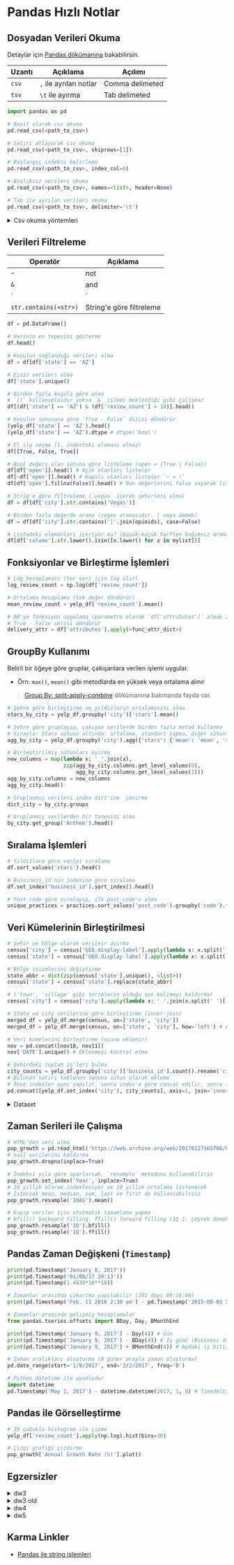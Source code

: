 # Pandas Hızlı Notlar

## Dosyadan Verileri Okuma

Detaylar için [Pandas dökümanına](https://pandas.pydata.org/pandas-docs/stable/user_guide/io.html) bakabilirsin.

| Uzantı | Açıklama               | Açılımı         |
| ------ | ---------------------- | --------------- |
| `csv`  | `,` ile ayrılan notlar | Comma delimeted |
| `tsv`  | `\t` ile ayırma        | Tab delimeted   |

```py
import pandas as pd

# Basit olarak csv okuma
pd.read_csv(<path_to_csv>)

# Satırı atlayarak csv okuma
pd.read_csv(<path_to_csv>, skiprows=[1])

# Başlangıç indeksi belirleme
pd.read_csv(<path_to_csv>, index_col=0)

# Başlıksız verileri okuma
pd.read_csv(<path_to_csv>, names=<list>, header=None)

# Tab ile ayrılan verileri okuma
pd.read_csv(<path_to_tsv>, delimiter='\t')
```

<details>
<summary>Csv okuma yöntemleri</summary>

```py
csv = [','.join(map(lambda x: str(x), row)) for row in np.vstack([df.columns, df])]
with open('./data/read_csv_example.csv', 'w') as f:
    [f.write(line + '\n') for line in csv]

!cat ./data/read_csv_example.csv
```

![](../res/ex_ilkel_csv.png)

```py
pd.read_csv('./data/read_csv_example.csv')
```

![](../res/ex_pandas_read.png)

</details>

## Verileri Filtreleme

| Operatör              | Açıklama                 |
| --------------------- | ------------------------ |
| `~`                   | not                      |
| `&`                   | and                      |
| `|`                   | or                       |
| `str.contains(<str>)` | String'e göre filtreleme |

```py
df = pd.DataFrame()

# Verinin en tepesini gösterme
df.head()

# Koşulun sağlandığı verileri alma
df = df[df['state'] == 'AZ']

# Eşsiz verileri alma
df['state'].unique()

# Birden fazla koşula göre alma
# `()` kullanımlaıdır yoksa `&` işlemi beklendiği gibi çalışmaz
df[(df['state'] == 'AZ') & (df['review_count'] > 10)].head()

# Koşulun sonucuna göre `True - False` dizisi döndürür
(yelp_df['state'] == 'AZ').head()
(yelp_df['state'] == 'AZ').dtype # dtype('bool')

# El ile seçme (1. indexteki elemanı almaz)
df[[True, False, True]]

# Bool değeri alan sütuna göre listeleme (open = {True | False})
df[df['open']].head() # Açık olanları listeler
df[~df['open']].head() # Kapalı olanları listeler `~ = !`
df[df['open'].fillna(False)].head() # Nan değerlerini false sayarak listeleme

# Strig'e göre filtreleme (`vegas` içeren şehirleri alma)
df = df[df['city'].str.contains('Vegas')]

# Birden fazla değerde arama (regex aramasıdır. | veya demek)
df = df[df['city'].str.contains('|'.join(opioids), case=False)

# Listedeki elemanları içeriyor mu? (büyük-küçük harften bağımsız arama)
df[df['column'].str.lower().isin([x.lower() for x in mylist])]
```

## Fonksiyonlar ve Birleştirme İşlemleri

```py
# Log hesaplaması (her veri için log alır)
log_review_count = np.log(df['review_count'])

# Ortalama hesaplama (tek değer döndürür)
mean_review_count = yelp_df['review_count'].mean()

# DB'ye fonksiyon uygulama (parametre olarak `df['attributes']` almak zorundadır)
# True - False serisi döndürür
delivery_attr = df['attributes'].apply(<func_attr_dict>)
```

## GroupBy Kullanımı

Belirli bir öğeye göre gruplar, çakışanlara verilen işlemi uygular.

- Örn: `max()`, `mean()` gibi metodlarda en yüksek veya ortalama alınır

> [Group By: split-apply-combine](https://pandas.pydata.org/pandas-docs/stable/user_guide/groupby.html) dökümanına bakmanda fayda var.

```py
# Şehre göre birleştirme ve yıldızların ortalamasını alma
stars_by_city = yelp_df.groupby('city')['stars'].mean()

# Şehre göre gruplayıp, çakışan verilerde birden fazla metod kullanma
# Sırayla: Stars sütunu altında: ortalama, standart sapma, diğer sütunlarda toplam, miktar
agg_by_city = yelp_df.groupby('city').agg({'stars': {'mean': 'mean', 'std': 'std'}, 'review_count': 'sum', 'business_id': 'count'})

# Birleştirilmiş sütunları ayırma
new_columns = map(lambda x: '_'.join(x),
                  zip(agg_by_city.columns.get_level_values(0),
                      agg_by_city.columns.get_level_values(1)))
agg_by_city.columns = new_columns
agg_by_city.head()

# Gruplanmış verileri index dict'ine  çevirme
dict_city = by_city.groups

# Gruplanmış verilerden bir tanesini alma
by_city.get_group('Anthem').head()
```

## Sıralama İşlemleri

```py
# Yıldızlara göre veriyi sıralama
df.sort_values('stars').head()

# Bussiness_id'nin indexine göre sıralama
df.set_index('business_id').sort_index().head()

# Post_code göre sıralayıp, ilk post_code'u alma
unique_practices = practices.sort_values('post_code').groupby('code').first().reset_index()
```

## Veri Kümelerinin Birleştirilmesi

```py
# Şehir ve bölge olarak verileir ayırma
census['city'] = census['GEO.display-label'].apply(lambda x: x.split(', ')[0])
census['state'] = census['GEO.display-label'].apply(lambda x: x.split(', ')[2])

# Bölge isiimlerini değiştirme
state_abbr = dict(zip(census['state'].unique(), <list>))
census['state'] = census['state'].replace(state_abbr)

# ('town', 'village' gibi terimlerin olduğu son kelimeyi kaldırma)
census['city'] = census['city'].apply(lambda x: ' '.join(x.split(' ')[:-1]))
```

```py
# State ve city verilerine göre birleştirme (inner-join)
merged_df = yelp_df.merge(census, on=['state', 'city'])
merged_df = yelp_df.merge(census, on=['state', 'city'], how='left') # Left-join

# Veri kümelerini birleştirme (ucuna eklenir)
nov = pd.concat([nov18, nov11])
nov['DATE'].unique() # Eklenmeyi kontrol etme

# Şehirdeki toplam iş'leri bulma
city_counts = yelp_df.groupby('city')['business_id'].count().rename('city_counts')
# Bulunan satırı tablonun sonuna sütun olarak ekleme
# Önce indexler aynı yapılır, sonra index'e göre concat edilir, sonra index sıfırlanır
pd.concat([yelp_df.set_index('city'), city_counts], axis=1, join='inner').reset_index()
```

<details>
<summary>Dataset</summary>

![](../res/city_dataset_ex.png)

</details>

## Zaman Serileri ile Çalışma

```py
# HTML'den veri alma
pop_growth = pd.read_html('https://web.archive.org/web/20170127165708/https://www.census.gov/population/international/data/worldpop/table_population.php', attrs={'class': 'query_table'}, parse_dates=[0])[0]
# null verilerini kaldırma
pop_growth.dropna(inplace=True)

# İndeksi yıla göre ayarlarsak, `resample` metodunu kullanabiliriz
pop_growth.set_index('Year', inplace=True)
# 10 yıllık olarak indexleniyor ve 10 yıllık ortalama listenecek
# İstersek mean, median, sum, last ve first de kullanıabilriiz
pop_growth.resample('10AS').mean()

# Kayıp veriler için ototmatik tamamlama yapma
# bfill() backward filling, ffill() forward filling (1Q 1. çeyrek demek (çeyrek yıl))
pop_growth.resample('1Q').bfill()
pop_growth.resample('1Q').ffill()
```

## Pandas Zaman Değişkeni (`Timestamp`)

```py
print(pd.Timestamp('January 8, 2017'))
print(pd.Timestamp('01/08/17 20:13'))
print(pd.Timestamp(1.4839*10**18))

# Zamanlar arasında çıkartma yapılabilir (191 days 09:16:00)
print(pd.Timestamp('Feb. 11 2016 2:30 am') - pd.Timestamp('2015-08-03 5:14 pm'))

# Zamanlar arasında gelişmiş hesaplamalar
from pandas.tseries.offsets import BDay, Day, BMonthEnd

print(pd.Timestamp('January 9, 2017') - Day(4)) # Gün
print(pd.Timestamp('January 9, 2017') - BDay(4)) # İş günü (Business day)
print(pd.Timestamp('January 9, 2017') + BMonthEnd(4)) # Aydaki iş bitiş günü

# Zaman aralıkları oluşturma (8 güner arayla zaman oluşturma)
pd.date_range(start='1/8/2017', end='3/2/2017', freq='B')

# Python datetime ile uyumludur
import datetime
pd.Timestamp('May 1, 2017') - datetime.datetime(2017, 1, 8) # Timedelta('113 days 00:00:00')
```

## Pandas ile Görselleştirme

```py
# 30 çubuklu histogram ile çizme
yelp_df['review_count'].apply(np.log).hist(bins=30)

# Çizgi grafiği çizdirme
pop_growth['Annual Growth Rate (%)'].plot()
```

## Egzersizler

<details>
<summary>dw3</summary>

```py
# Post_code göre sıralayıp, ilk post_code'u alma
unique_practices = practices.sort_values('post_code').groupby('code').first().reset_index()

# Verileri birleştirme
merged_data = scripts.merge(unique_practices[['code', 'post_code']], how='left', left_on='practice', right_on='code')

# Post_code ve bnf_name'e ait toplam items'ları hesaplama. Indeksi sıfırlama (post_code değil 0, 1, 2 ... diye olsun)
total_items_by_pc_bnf = merged_data.groupby(['post_code', 'bnf_name'])['items'].sum().reset_index()

# En yüksek `items`a sahip `post_code`ların index tablosunu alma
max_mask = total_items_by_pc_bnf.groupby('post_code')['items'].idxmax()

# Maskeden verileri alıp, `post_code`a göre sıralama ve ilk 100 veriyi alma
max_items_by_pc = total_items_by_pc_bnf.loc[max_mask].sort_values('post_code')[:100]

# `post_code` başına düşen toplam `items`ı hesaplama, indexi `post_code` yerine 0, 1, .. şekline çevirme ve `post_code`a göre sıralama
sum_items_by_pc = total_items_by_pc_bnf.groupby('post_code')['items'].sum().reset_index().sort_values('post_code')

# Toplam ve Max tablolarını setlerini birleştirme (left join)
merged_max_sum_items_by_pc = max_items_by_pc.merge(sum_items_by_pc, how="left", on='post_code')

# Toplam / Max oranını hesaplama ve sütuna atma
merged_max_sum_items_by_pc['ratio'] = merged_max_sum_items_by_pc['items_x'] / merged_max_sum_items_by_pc['items_y']

# Toplamları ve Max değerlerini kaldırma (axis=1 -> sütun'u kaldır, inplace=True -> Değişikliği uygula)
merged_max_sum_items_by_pc.drop(['items_x', 'items_y'], axis=1, inplace=True)

# Verileri listeye çevirme
items_by_region = merged_max_sum_items_by_pc.values.tolist()
```

</details>

<details>
<summary>dw3 old</summary>

```py
merged_data = scripts.merge(unique_practices[['code', 'post_code']], how='left', left_on='practice', right_on='code')

```py
all_data = pd.merge(left=scripts,right=practices, left_on='practice', right_on='code').filter(['post_code', 'bnf_name', 'items'])

# Bir bnf, birden fazla posta kodunda olmayacak
# all_data.loc[all_data.groupby('bnf_name')['post_code'].transform(min) == all_data['post_code']]

all_data = all_data.sort_values('post_code')

# Her ayrı post ve bnf için toplam item sayısı
pb_all_data = all_data.groupby(['post_code', 'bnf_name']).sum()

# Post kodlardaki max item hesaplama (eski item yerine gelir)
idx = pb_all_data.groupby(['post_code'])['items'].transform(max) == pb_all_data['items']
df_items_by_region = pb_all_data[idx]['items'] /  pb_all_data.groupby('post_code').sum()['items']

items_by_region = []
for i in range(100):
    x, y = df_items_by_region.index[i]
    z = df_items_by_region[i]
    items_by_region.append((x, y, z))
```

</details>

<details>
<summary>dw4</summary>

```py
opioids = ['morphine', 'oxycodone', 'methadone', 'fentanyl', 'pethidine', 'buprenorphine', 'propoxyphene', 'codeine']
unique_post_practices = practices.sort_values('post_code').drop_duplicates('code','first')
scripts_posts = scripts.merge(unique_post_practices, left_on='practice', right_on='code')
unique_chem = chem.drop_duplicates('CHEM SUB')
unique_chem['opioid'] = unique_chem['NAME'].str.contains('|'.join(opioids), case=False)

chem_scripts = scripts_posts.merge(unique_chem, left_on='bnf_code', right_on='CHEM SUB',how='left')
chem_scripts['opioid'].fillna(False, inplace=True)

opioids_per_practice = chem_scripts.groupby('practice')['opioid'].mean()
mean_opioids = chem_scripts['opioid'].mean()
relative_opioids_per_practice = opioids_per_practice - mean_opioids

standard_error_per_practice = chem_scripts['opioid'].std()/np.sqrt(chem_scripts['practice'].value_counts())
opioid_scores = relative_opioids_per_practice/standard_error_per_practice

opioid_scores = opioid_scores.sort_values(ascending=False)
opioid_scores.head()
df = opioid_scores.to_frame().reset_index()
df = df.rename(columns= {0: 'opioid_scores'})
df.index.name = 'index'

total_prescriptions = scripts.groupby('practice').size() 
df1 = total_prescriptions.to_frame().reset_index()
df1 = df1.rename(columns= {0: 'scripts_no'})
df1.index.name = 'index'
merged_chem_f = df.merge(df1,how='left' ,left_on='index', right_on='practice')
uniquepractice1=(practices.sort_values('name')
        .groupby('code').first().reset_index())
uniquepractice1.head()
merged_chem_f_final= merged_chem_f.merge(uniquepractice1,how='left' ,left_on='practice', right_on='code')
merged_chem_f_final.sort_values('opioid_scores',ascending=False)

subset = merged_chem_f_final[['name','opioid_scores','scripts_no']]
tuples = [tuple(x) for x in subset.values]
anomalies=[]
anomalies=tuples[0:100]
```

</details>

<details>
<summary>dw5</summary>

```py
scripts16 = pd.read_csv('./dw-data/201606scripts_sample.csv.gz',compression='gzip', delimiter=',')
drugs_16 = scripts16[['bnf_name', 'items']]
drugs_16 = drugs_16.groupby('bnf_name').count().reset_index()
drugs_16.columns = ['bnf_name', 'count16']

drugs_17 = scripts[['bnf_name', 'items']]
drugs_17 = drugs_17.groupby('bnf_name').count().reset_index()
drugs_17.columns = ['bnf_name', 'count17']

drugs = drugs_16.merge(drugs_17, on='bnf_name', how='inner')
drugs = drugs[drugs['count16']>=50]

drugs.is_copy=False
drugs['growth'] = ((drugs['count17']-drugs['count16'])/drugs['count16'])
drugs = drugs[['bnf_name', 'growth', 'count16']]
drugs.sort_values('growth', ascending=False, inplace=True)
drugs_final = pd.concat([drugs.iloc[:50], drugs.iloc[-50:]], axis=0)

script_growth=drugs_final
```

</details>




## Karma Linkler

- [Pandas ile string işlemleri](https://pandas.pydata.org/pandas-docs/stable/user_guide/text.html)
